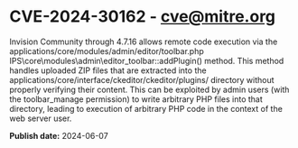 # CVE-2024-30162 - cve@mitre.org

Invision Community through 4.7.16 allows remote code execution via the applications/core/modules/admin/editor/toolbar.php IPS\core\modules\admin\editor\_toolbar::addPlugin() method. This method handles uploaded ZIP files that are extracted into the applications/core/interface/ckeditor/ckeditor/plugins/ directory without properly verifying their content. This can be exploited by admin users (with the toolbar_manage permission) to write arbitrary PHP files into that directory, leading to execution of arbitrary PHP code in the context of the web server user.

**Publish date:** 2024-06-07
